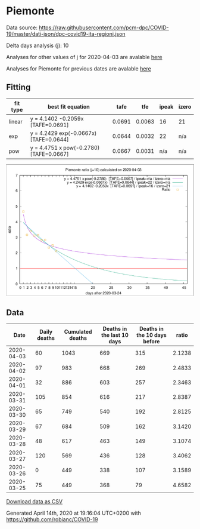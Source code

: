 # Piemonte

Data source: https://raw.githubusercontent.com/pcm-dpc/COVID-19/master/dati-json/dpc-covid19-ita-regioni.json

Delta days analysis (j): 10

Analyses for other values of j for 2020-04-03 are avalable [here](../2020-04-03/README.md)

Analyses for Piemonte for previous dates are avalable [here](../README.md)

## Fitting 
|fit type|best fit equation|tafe|tfe|ipeak|izero|
|-------|-----|--------|------|---|---|
|linear|y = 4.1402 -0.2059x  [TAFE=0.0691]|0.0691|0.0063|16|21|
|exp|y = 4.2429 exp(-0.0667x)  [TAFE=0.0644]|0.0644|0.0032|22|n/a|
|pow|y = 4.4751 x pow(-0.2780)  [TAFE=0.0667]|0.0667|0.0031|n/a|n/a|

![Plot](COVID-19_piemonte_j10_2020-04-03.png)

## Data
|Date|Daily deaths|Cumulated deaths|Deaths in the last 10 days|Deaths in the 10 days before|ratio|
|----|----------|-----------|-------|--------------------|-----|
|2020-04-03|60|1043|669|315|2.1238|
|2020-04-02|97|983|668|269|2.4833|
|2020-04-01|32|886|603|257|2.3463|
|2020-03-31|105|854|616|217|2.8387|
|2020-03-30|65|749|540|192|2.8125|
|2020-03-29|67|684|509|162|3.1420|
|2020-03-28|48|617|463|149|3.1074|
|2020-03-27|120|569|436|128|3.4062|
|2020-03-26|0|449|338|107|3.1589|
|2020-03-25|75|449|368|79|4.6582|

[Download data as CSV](COVID-19_piemonte_j10_2020-04-03.csv)

Generated April 14th, 2020 at 19:16:04 UTC+0200 with https://github.com/robianc/COVID-19
